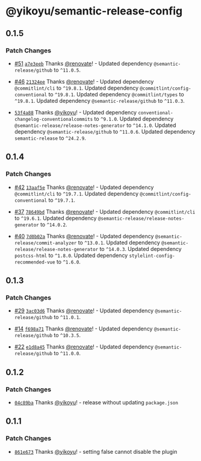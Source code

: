 # @yikoyu/semantic-release-config

## 0.1.5

### Patch Changes

- [#51](https://github.com/yikoyu/unconfig/pull/51) [`a7e3eeb`](https://github.com/yikoyu/unconfig/commit/a7e3eebec3982b40d9b9f4bc1f1a961f86fb4afe) Thanks [@renovate](https://github.com/apps/renovate)! - Updated dependency `@semantic-release/github` to `^11.0.5`.

- [#46](https://github.com/yikoyu/unconfig/pull/46) [`21324ee`](https://github.com/yikoyu/unconfig/commit/21324ee1cb61a1343556b1bab6fdab612f267f95) Thanks [@renovate](https://github.com/apps/renovate)! - Updated dependency `@commitlint/cli` to `^19.8.1`.
  Updated dependency `@commitlint/config-conventional` to `^19.8.1`.
  Updated dependency `@commitlint/types` to `^19.8.1`.
  Updated dependency `@semantic-release/github` to `^11.0.3`.

- [`53f4a88`](https://github.com/yikoyu/unconfig/commit/53f4a889714fc71a94d6478376de0d4cb252ec79) Thanks [@yikoyu](https://github.com/yikoyu)! - Updated dependency `conventional-changelog-conventionalcommits` to `^9.1.0`.
  Updated dependency `@semantic-release/release-notes-generator` to `^14.1.0`.
  Updated dependency `@semantic-release/github` to `^11.0.6`.
  Updated dependency `semantic-release` to `^24.2.9`.

## 0.1.4

### Patch Changes

- [#42](https://github.com/yikoyu/unconfig/pull/42) [`13aaf5e`](https://github.com/yikoyu/unconfig/commit/13aaf5e9187be070bbe75ee9bd3e927a5572e8ed) Thanks [@renovate](https://github.com/apps/renovate)! - Updated dependency `@commitlint/cli` to `^19.7.1`.
  Updated dependency `@commitlint/config-conventional` to `^19.7.1`.

- [#37](https://github.com/yikoyu/unconfig/pull/37) [`78649bd`](https://github.com/yikoyu/unconfig/commit/78649bde344edbecb5d9d743ef8c2cf419e4e0d6) Thanks [@renovate](https://github.com/apps/renovate)! - Updated dependency `@commitlint/cli` to `^19.6.1`.
  Updated dependency `@semantic-release/release-notes-generator` to `^14.0.2`.

- [#40](https://github.com/yikoyu/unconfig/pull/40) [`7d0b02a`](https://github.com/yikoyu/unconfig/commit/7d0b02a60684c47cbf9f65385427e327e9b61c93) Thanks [@renovate](https://github.com/apps/renovate)! - Updated dependency `@semantic-release/commit-analyzer` to `^13.0.1`.
  Updated dependency `@semantic-release/release-notes-generator` to `^14.0.3`.
  Updated dependency `postcss-html` to `^1.8.0`.
  Updated dependency `stylelint-config-recommended-vue` to `^1.6.0`.

## 0.1.3

### Patch Changes

- [#29](https://github.com/yikoyu/unconfig/pull/29) [`3ac03d6`](https://github.com/yikoyu/unconfig/commit/3ac03d6772d3c652aabe5c97dc87e39ee3971412) Thanks [@renovate](https://github.com/apps/renovate)! - Updated dependency `@semantic-release/github` to `^11.0.1`.

- [#14](https://github.com/yikoyu/unconfig/pull/14) [`f698a71`](https://github.com/yikoyu/unconfig/commit/f698a71eff7676f2afc83b66631c6aed1cbba33f) Thanks [@renovate](https://github.com/apps/renovate)! - Updated dependency `@semantic-release/github` to `^10.3.5`.

- [#22](https://github.com/yikoyu/unconfig/pull/22) [`e1d8a45`](https://github.com/yikoyu/unconfig/commit/e1d8a4555536270ec02082aea2a0c0cfd24ebda9) Thanks [@renovate](https://github.com/apps/renovate)! - Updated dependency `@semantic-release/github` to `^11.0.0`.

## 0.1.2

### Patch Changes

- [`04c89ba`](https://github.com/yikoyu/unconfig/commit/04c89ba9d0ed5a22930edbea5dc47ba867737a7d) Thanks [@yikoyu](https://github.com/yikoyu)! - release without updating `package.json`

## 0.1.1

### Patch Changes

- [`861e673`](https://github.com/yikoyu/unconfig/commit/861e673556863930c8a287e62b33878e60c3fea1) Thanks [@yikoyu](https://github.com/yikoyu)! - setting false cannot disable the plugin

